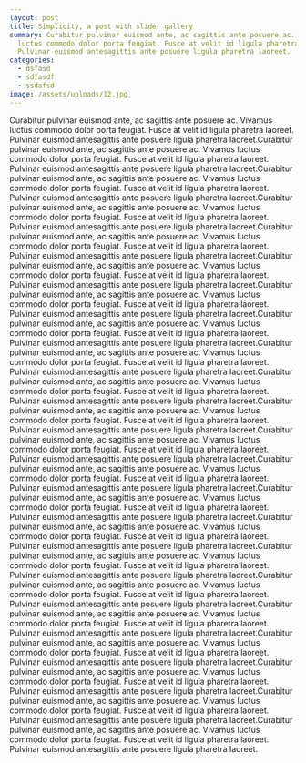 ```yaml
---
layout: post
title: Simplicity, a post with slider gallery
summary: Curabitur pulvinar euismod ante, ac sagittis ante posuere ac. Vivamus
  luctus commodo dolor porta feugiat. Fusce at velit id ligula pharetra laoreet.
  Pulvinar euismod antesagittis ante posuere ligula pharetra laoreet.
categories:
  - dsfasd
  - sdfasdf
  - ssdafsd
image: /assets/uploads/12.jpg
---
```

Curabitur pulvinar euismod ante, ac sagittis ante posuere ac. Vivamus luctus commodo dolor porta feugiat. Fusce at velit id ligula pharetra laoreet. Pulvinar euismod antesagittis ante posuere ligula pharetra laoreet.Curabitur pulvinar euismod ante, ac sagittis ante posuere ac. Vivamus luctus commodo dolor porta feugiat. Fusce at velit id ligula pharetra laoreet. Pulvinar euismod antesagittis ante posuere ligula pharetra laoreet.Curabitur pulvinar euismod ante, ac sagittis ante posuere ac. Vivamus luctus commodo dolor porta feugiat. Fusce at velit id ligula pharetra laoreet. Pulvinar euismod antesagittis ante posuere ligula pharetra laoreet.Curabitur pulvinar euismod ante, ac sagittis ante posuere ac. Vivamus luctus commodo dolor porta feugiat. Fusce at velit id ligula pharetra laoreet. Pulvinar euismod antesagittis ante posuere ligula pharetra laoreet.Curabitur pulvinar euismod ante, ac sagittis ante posuere ac. Vivamus luctus commodo dolor porta feugiat. Fusce at velit id ligula pharetra laoreet. Pulvinar euismod antesagittis ante posuere ligula pharetra laoreet.Curabitur pulvinar euismod ante, ac sagittis ante posuere ac. Vivamus luctus commodo dolor porta feugiat. Fusce at velit id ligula pharetra laoreet. Pulvinar euismod antesagittis ante posuere ligula pharetra laoreet.Curabitur pulvinar euismod ante, ac sagittis ante posuere ac. Vivamus luctus commodo dolor porta feugiat. Fusce at velit id ligula pharetra laoreet. Pulvinar euismod antesagittis ante posuere ligula pharetra laoreet.Curabitur pulvinar euismod ante, ac sagittis ante posuere ac. Vivamus luctus commodo dolor porta feugiat. Fusce at velit id ligula pharetra laoreet. Pulvinar euismod antesagittis ante posuere ligula pharetra laoreet.Curabitur pulvinar euismod ante, ac sagittis ante posuere ac. Vivamus luctus commodo dolor porta feugiat. Fusce at velit id ligula pharetra laoreet. Pulvinar euismod antesagittis ante posuere ligula pharetra laoreet.Curabitur pulvinar euismod ante, ac sagittis ante posuere ac. Vivamus luctus commodo dolor porta feugiat. Fusce at velit id ligula pharetra laoreet. Pulvinar euismod antesagittis ante posuere ligula pharetra laoreet.Curabitur pulvinar euismod ante, ac sagittis ante posuere ac. Vivamus luctus commodo dolor porta feugiat. Fusce at velit id ligula pharetra laoreet. Pulvinar euismod antesagittis ante posuere ligula pharetra laoreet.Curabitur pulvinar euismod ante, ac sagittis ante posuere ac. Vivamus luctus commodo dolor porta feugiat. Fusce at velit id ligula pharetra laoreet. Pulvinar euismod antesagittis ante posuere ligula pharetra laoreet.Curabitur pulvinar euismod ante, ac sagittis ante posuere ac. Vivamus luctus commodo dolor porta feugiat. Fusce at velit id ligula pharetra laoreet. Pulvinar euismod antesagittis ante posuere ligula pharetra laoreet.Curabitur pulvinar euismod ante, ac sagittis ante posuere ac. Vivamus luctus commodo dolor porta feugiat. Fusce at velit id ligula pharetra laoreet. Pulvinar euismod antesagittis ante posuere ligula pharetra laoreet.Curabitur pulvinar euismod ante, ac sagittis ante posuere ac. Vivamus luctus commodo dolor porta feugiat. Fusce at velit id ligula pharetra laoreet. Pulvinar euismod antesagittis ante posuere ligula pharetra laoreet.Curabitur pulvinar euismod ante, ac sagittis ante posuere ac. Vivamus luctus commodo dolor porta feugiat. Fusce at velit id ligula pharetra laoreet. Pulvinar euismod antesagittis ante posuere ligula pharetra laoreet.Curabitur pulvinar euismod ante, ac sagittis ante posuere ac. Vivamus luctus commodo dolor porta feugiat. Fusce at velit id ligula pharetra laoreet. Pulvinar euismod antesagittis ante posuere ligula pharetra laoreet.Curabitur pulvinar euismod ante, ac sagittis ante posuere ac. Vivamus luctus commodo dolor porta feugiat. Fusce at velit id ligula pharetra laoreet. Pulvinar euismod antesagittis ante posuere ligula pharetra laoreet.Curabitur pulvinar euismod ante, ac sagittis ante posuere ac. Vivamus luctus commodo dolor porta feugiat. Fusce at velit id ligula pharetra laoreet. Pulvinar euismod antesagittis ante posuere ligula pharetra laoreet.Curabitur pulvinar euismod ante, ac sagittis ante posuere ac. Vivamus luctus commodo dolor porta feugiat. Fusce at velit id ligula pharetra laoreet. Pulvinar euismod antesagittis ante posuere ligula pharetra laoreet.Curabitur pulvinar euismod ante, ac sagittis ante posuere ac. Vivamus luctus commodo dolor porta feugiat. Fusce at velit id ligula pharetra laoreet. Pulvinar euismod antesagittis ante posuere ligula pharetra laoreet.Curabitur pulvinar euismod ante, ac sagittis ante posuere ac. Vivamus luctus commodo dolor porta feugiat. Fusce at velit id ligula pharetra laoreet. Pulvinar euismod antesagittis ante posuere ligula pharetra laoreet.